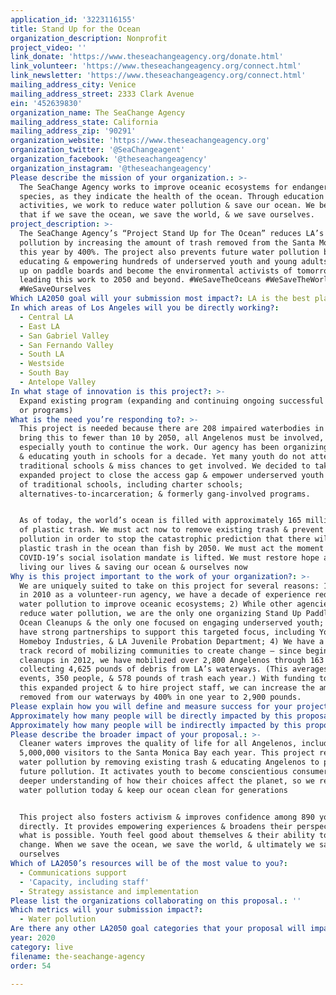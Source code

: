 ```yaml
---
application_id: '3223116155'
title: Stand Up for the Ocean
organization_description: Nonprofit
project_video: ''
link_donate: 'https://www.theseachangeagency.org/donate.html'
link_volunteer: 'https://www.theseachangeagency.org/connect.html'
link_newsletter: 'https://www.theseachangeagency.org/connect.html'
mailing_address_city: Venice
mailing_address_street: 2333 Clark Avenue
ein: '452639830'
organization_name: The SeaChange Agency
mailing_address_state: California
mailing_address_zip: '90291'
organization_website: 'https://www.theseachangeagency.org'
organization_twitter: '@SeaChangeagent'
organization_facebook: '@theseachangeagency'
organization_instagram: '@theseachangeagency'
Please describe the mission of your organization.: >-
  The SeaChange Agency works to improve oceanic ecosystems for endangered marine
  species, as they indicate the health of the ocean. Through education & cleanup
  activities, we work to reduce water pollution & save our ocean. We believe
  that if we save the ocean, we save the world, & we save ourselves.
project_description: >-
  The SeaChange Agency’s “Project Stand Up for The Ocean” reduces LA’s water
  pollution by increasing the amount of trash removed from the Santa Monica Bay
  this year by 400%. The project also prevents future water pollution by
  educating & empowering hundreds of underserved youth and young adults to stand
  up on paddle boards and become the environmental activists of tomorrow,
  leading this work to 2050 and beyond. #WeSaveTheOceans #WeSaveTheWorld
  #WeSaveOurselves 
Which LA2050 goal will your submission most impact?: LA is the best place to LIVE
In which areas of Los Angeles will you be directly working?:
  - Central LA
  - East LA
  - San Gabriel Valley
  - San Fernando Valley
  - South LA
  - Westside
  - South Bay
  - Antelope Valley
In what stage of innovation is this project?: >-
  Expand existing program (expanding and continuing ongoing successful projects
  or programs)
What is the need you’re responding to?: >-
  This project is needed because there are 208 impaired waterbodies in LA. To
  bring this to fewer than 10 by 2050, all Angelenos must be involved,
  especially youth to continue the work. Our agency has been organizing cleanups
  & educating youth in schools for a decade. Yet many youth do not attend
  traditional schools & miss chances to get involved. We decided to take on this
  expanded project to close the access gap & empower underserved youth outside
  of traditional schools, including charter schools;
  alternatives-to-incarceration; & formerly gang-involved programs.


  As of today, the world’s ocean is filled with approximately 165 million tons
  of plastic trash. We must act now to remove existing trash & prevent future
  pollution in order to stop the catastrophic prediction that there will be more
  plastic trash in the ocean than fish by 2050. We must act the moment
  COVID-19’s social isolation mandate is lifted. We must restore hope and start
  living our lives & saving our ocean & ourselves now
Why is this project important to the work of your organization?: >-
  We are uniquely suited to take on this project for several reasons: 1) Founded
  in 2010 as a volunteer-run agency, we have a decade of experience reducing
  water pollution to improve oceanic ecosystems; 2) While other agencies may
  reduce water pollution, we are the only one organizing Stand Up Paddle Board
  Ocean Cleanups & the only one focused on engaging underserved youth; 3) We
  have strong partnerships to support this targeted focus, including YouthBuild,
  Homeboy Industries, & LA Juvenile Probation Department; 4) We have a proven
  track record of mobilizing communities to create change – since beginning
  cleanups in 2012, we have mobilized over 2,800 Angelenos through 163 cleanups,
  collecting 4,625 pounds of debris from LA’s waterways. (This averages 20
  events, 350 people, & 578 pounds of trash each year.) With funding to support
  this expanded project & to hire project staff, we can increase the amount
  removed from our waterways by 400% in one year to 2,900 pounds.
Please explain how you will define and measure success for your project.: "We offer fun & educational activities to: 1) reduce LA’s water pollution in the short-term through trash removal & 2) prevent future pollution in the long-term through education on ways to reduce one’s environmental footprint (e.g, refuse, reuse, recycle). Activities include Stand Up Paddle Board Ocean Cleanups; Beach Cleanups; & Site Visits for agencies offering initial assessment, action plan, ongoing support, evaluation, & follow up.\n\nSuccess in the short-term will be measured by the following process indicators by 7/2021:\n•\tEngage 420 youth in 940 hours of ocean cleaning through 44 Paddle Board Ocean Cleanups\n•\tEngage 470 youth in 750 hours of beach cleaning through 8 Beach Cleanups\n•\tEvaluate 3 youth-serving organizations through 9 site visits\n\nSuccess in the longer-term will be measured by the following impact indicators by 7/2021:\n•\tReduced water pollution: Remove 2900 pounds of debris from the Santa Monica Bay \n•\tYouth engagement: Triple the # of youth engaged in environmental activism from 260 last year to 890\n•\tIndividual-level sustainable change: 50% of youth surveyed report an increase in their sense of power to create change\n•\tIndividual-level continued activism: 50% of youth surveyed report an increase in knowledge of how their actions impact the ocean & an increased intent to change behaviors to reduce pollution\n•\tOrganizational-level improved environmental footprint: End-of-year evaluation assessments document a sustainable 25% reduction in waste among all 3 organizations"
Approximately how many people will be directly impacted by this proposal?: '890'
Approximately how many people will be indirectly impacted by this proposal?: '5000000'
Please describe the broader impact of your proposal.: >-
  Cleaner waters improves the quality of life for all Angelenos, including the
  5,000,000 visitors to the Santa Monica Bay each year. This project reduces
  water pollution by removing existing trash & educating Angelenos to prevent
  future pollution. It activates youth to become conscientious consumers with a
  deeper understanding of how their choices affect the planet, so we reduce
  water pollution today & keep our ocean clean for generations


  This project also fosters activism & improves confidence among 890 youth
  directly. It provides empowering experiences & broadens their perspective of
  what is possible. Youth feel good about themselves & their ability to create
  change. When we save the ocean, we save the world, & ultimately we save
  ourselves
Which of LA2050’s resources will be of the most value to you?:
  - Communications support
  - 'Capacity, including staff'
  - Strategy assistance and implementation
Please list the organizations collaborating on this proposal.: ''
Which metrics will your submission impact?:
  - Water pollution
Are there any other LA2050 goal categories that your proposal will impact?: []
year: 2020
category: live
filename: the-seachange-agency
order: 54

---
```

